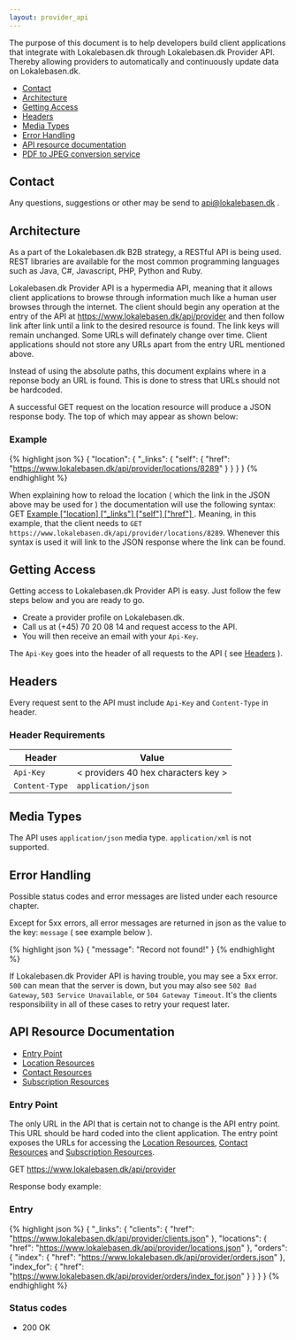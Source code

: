 ```yaml
---
layout: provider_api
---
```

The purpose of this document is to help developers build client applications
that integrate with Lokalebasen.dk through Lokalebasen.dk Provider API.
Thereby allowing providers to automatically and continuously update data
on Lokalebasen.dk.

* [Contact](#contact_)
* [Architecture](#architecture_)
* [Getting Access](#getting_access)
* [Headers](#headers_)
* [Media Types](#media_types)
* [Error Handling](#error_handling)
* [API resource documentation](#api_resource_documentation)
* [PDF to JPEG conversion service](image_monger.html)

## <a id="contact_">Contact</a>

Any questions, suggestions or other may be send to api@lokalebasen.dk .

## <a id="architecture_">Architecture</a>

As a part of the Lokalebasen.dk B2B strategy, a RESTful API is being used.
REST libraries are available for the most common programming languages such
as Java, C#, Javascript, PHP, Python and Ruby.

Lokalebasen.dk Provider API is a hypermedia API, meaning that it allows
client applications to browse through information much like a human user
browses through the internet.
The client should begin any operation at the entry of the API at
https://www.lokalebasen.dk/api/provider and then follow link after link until
a link to the desired resource is found.
The link keys will remain unchanged. Some URLs will definately change over
time.
Client applications should not store any URLs apart from the entry URL
mentioned above.

Instead of using the absolute paths, this document explains where in a
reponse body an URL is found.
This is done to stress that URLs should not be hardcoded.

A successful GET request on the location resource will produce a JSON
response body. The top of which may appear as shown below:

### <a id="syntax_example">Example</a>

{% highlight json %}
{
  "location": {
    "_links": {
      "self": {
        "href": "https://www.lokalebasen.dk/api/provider/locations/8289"
      }
    }
  }
}
{% endhighlight %}

When explaining how to reload the location ( which the link in the JSON above
may be used for ) the documentation will use the following syntax:
GET [ Example \["location\] \["_links"\] \["self"\] \["href"\] ](#syntax_example) .
Meaning, in this example, that the client needs to
`GET https://www.lokalebasen.dk/api/provider/locations/8289`.
Whenever this syntax is used it will link to the JSON response where the link
can be found.

## <a id="getting_access">Getting Access</a>

Getting access to Lokalebasen.dk Provider API is easy. Just follow the few
steps below and you are ready to go.

* Create a provider profile on Lokalebasen.dk.
* Call us at (+45) 70 20 08 14 and request access to the API.
* You will then receive an email with your `Api-Key`.

The `Api-Key` goes into the header of all requests to the API
( see [Headers](#headers_) ).

## <a id="headers_">Headers</a>

Every request sent to the API must include `Api-Key` and `Content-Type` in
header.

### Header Requirements

| Header         | Value                               |
| -------------- | ----------------------------------- |
| `Api-Key`      | < providers 40 hex characters key > |
| `Content-Type` | `application/json`                  |

## <a id="media_types">Media Types</a>

The API uses `application/json` media type. `application/xml` is not supported.

## <a id="error_handling">Error Handling</a>

Possible status codes and error messages are listed under each resource chapter.

Except for 5xx errors, all error messages are returned in json as the value to
the key: `message` ( see example below ).

{% highlight json %}
{
  "message": "Record not found!"
}
{% endhighlight %}

If Lokalebasen.dk Provider API is having trouble, you may see a 5xx error.
`500` can mean that the server is down, but you may also see
`502 Bad Gateway`, `503 Service Unavailable`, or `504 Gateway Timeout`.
It's the clients responsibility in all of these cases to retry your request
later.

## <a id="api_resource_documentation">API Resource Documentation</a>

* [Entry Point](#entry_point)
* [Location Resources](/provider_api/locations.html)
* [Contact Resources](/provider_api/contacts.html)
* [Subscription Resources](/provider_api/subscriptions.html)

### <a id="entry_point">Entry Point</a>

The only URL in the API that is certain not to change is the API entry
point.
This URL should be hard coded into the client application. The entry point exposes
the URLs for accessing the [Location Resources](/provider_api/locations.html),
[Contact Resources](/provider_api/locations.html) and [Subscription Resources](/provider_api/subscriptions.html).

GET https://www.lokalebasen.dk/api/provider

Response body example:

### <a id="entry_locations">Entry</a>

{% highlight json %}
{
  "_links": {
    "clients": {
      "href": "https://www.lokalebasen.dk/api/provider/clients.json"
    },
    "locations": {
      "href": "https://www.lokalebasen.dk/api/provider/locations.json"
    },
    "orders": {
      "index": {
        "href": "https://www.lokalebasen.dk/api/provider/orders.json"
      },
      "index_for": {
        "href": "https://www.lokalebasen.dk/api/provider/orders/index_for.json"
      }
    }
  }
}
{% endhighlight %}

### Status codes

* 200 OK
